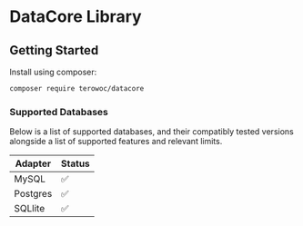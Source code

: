 # DataCore Library

## Getting Started

Install using composer:

```bash
composer require terowoc/datacore
```

### Supported Databases

Below is a list of supported databases, and their compatibly tested versions alongside a list of supported features and relevant limits.

| Adapter | Status |
|---------|---------|
| MySQL | ✅ |
| Postgres | ✅ |
| SQLlite | ✅ |